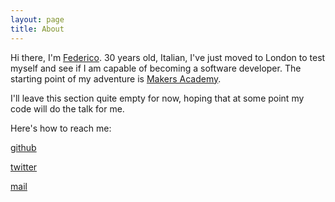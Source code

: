 ```yaml
---
layout: page
title: About
---
```


Hi there, I'm [Federico](https://github.com/federicomaffei).
30 years old, Italian, I've just moved to London to test myself and see if I am capable of becoming a software developer.
The starting point of my adventure is [Makers Academy](http://http://www.makersacademy.com/).

I'll leave this section quite empty for now, hoping that at some point my code will do the talk for me.

Here's how to reach me:

[github](https://github.com/federicomaffei)

[twitter](http://twitter.com/foltoc)

[mail](federico.maffei@gmail.com)